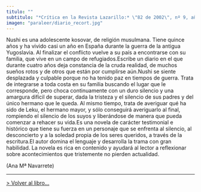 ```yaml
---
titulo: ""
subtitulo: "*Crítica en la Revista Lazarillo:* \"82 de 2002\", nº 9, año 2003"
imagen: "paraleer/diario_recort.jpg"
---
```

Nushi es una adolescente kosovar, de religión musulmana. Tiene quince años y
ha vivido casi un año en España durante la guerra de la antigua Yugoslavia.
Al finalizar el conflicto vuelve a su país a encontrarse con su familia, que
vive en un campo de refugiados.Escribe un diario en el que durante cuatro
años deja constancia de la cruda realidad, de muchos sueños rotos y de otros
que están por cumplirse aún.Nushi se siente desplazada y culpable porque no
ha tenido paz en tiempos de guerra. Trata de integrarse a toda costa en su
familia buscando el lugar que le corresponde, pero choca continuamente con un
duro silencio y una amargura difícil de superar, dada la tristeza y el
silencio de sus padres y del único hermano que le queda. Al mismo tiempo,
trata de averiguar qué ha sido de Leku, el hermano mayor, y sólo conseguirá
averiguarlo al final, rompiendo el silencio de los suyos y liberándose de
manera que pueda comenzar a rehacer su vida.Es una novela de carácter
testimonial e histórico que tiene su fuerza en un personaje que se enfrenta
al silencio, al desconcierto y a la soledad propia de los seres queridos, a
través de la escritura.El autor domina el lenguaje y desarrolla la trama con
gran habilidad. La novela es rica en contenido y ayudará al lector a
reflexionar sobre acontecimientos que tristemente no pierden actualidad.

(Ana Mª Navarrete)

* * *

[> Volver al libro…](http://www.ricardogomez.com/ver/mislibros/diario)

